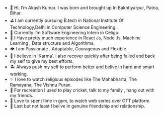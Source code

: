 - 👋 Hi, I’m Akash Kumar. I was born  and brought up In Bakhtiyarpur, Patna, Bihar.
- ⛳️ I am currently pursuing B.tech in National Institute Of Technology,Delhi in Computer Science Engineering.
- 👀 Currently I’m Software Engineering Intern in Celigo. 
- 👑 I Have pretty much experience in React Js, Node Js, Machine Learning , Data structure and Algorithms.
- 👁 I am Passionate , Adaptable, Courageous and Flexible.
- 💪 I believe in 'Karma'. I also recover quickly after being failed and back my self to give my best efforts.
- 🏝 Always push my self to perform better and belive in hard and smart working.
- ✨ I love to watch religious episodes like The Mahabharta, The Ramayana, The Vishnu Puran.
- 🌻 For recreation I used to play cricket, talk to my family , hang out with my friends.
- 💫 Love to spent time in gym, to watch web series over OTT platform.
- 🫶 Last but not least I belive in genuine friendship and relationship.

<!---
akash-musky/akash-musky is a ✨ special ✨ repository because its `README.md` (this file) appears on your GitHub profile.
You can click the Preview link to take a look at your changes.
--->
